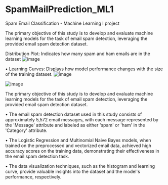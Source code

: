 # SpamMailPrediction_ML1
Spam Email Classification - Machine Learning I project

The primary objective of this study is to develop and evaluate machine learning models for the task of email spam detection, leveraging the provided email spam detection dataset.

Distribution Plot: Indicates how many spam and ham emails are in the dataset
![image](https://github.com/user-attachments/assets/a1158239-7957-459b-8887-67a793800183)

•	Learning Curves: Displays how model performance changes with the size of the training dataset.
![image](https://github.com/user-attachments/assets/87b289d1-9272-4d5b-93ac-3ec0a4d5c0e1)

![image](https://github.com/user-attachments/assets/de7f68a4-9f6d-4684-a0f1-224ad29d14d7)

The primary objective of this study is to develop and evaluate machine learning models for the task of email spam detection, leveraging the provided email spam detection dataset.

•	The email spam detection dataset used in this study consists of approximately 5,572 email messages, with each message represented by the 'Message' attribute and labeled as either 'spam' or 'ham' in the 'Category' attribute.

•	The Logistic Regression and Multinomial Naive Bayes models, when trained on the preprocessed and vectorized email data, achieved high accuracy scores on the training data, demonstrating their effectiveness in the email spam detection task.

•	The data visualization techniques, such as the histogram and learning curve, provide valuable insights into the dataset and the model's performance, respectively.

